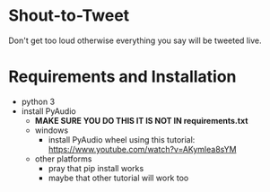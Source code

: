 # Shout-to-Tweet
Don't get too loud otherwise everything you say will be tweeted live.

# Requirements and Installation
- python 3
- install PyAudio
  - **MAKE SURE YOU DO THIS IT IS NOT IN requirements.txt**
  - windows
    - install PyAudio wheel using this tutorial: https://www.youtube.com/watch?v=AKymlea8sYM
  - other platforms
    - pray that pip install works
    - maybe that other tutorial will work too
